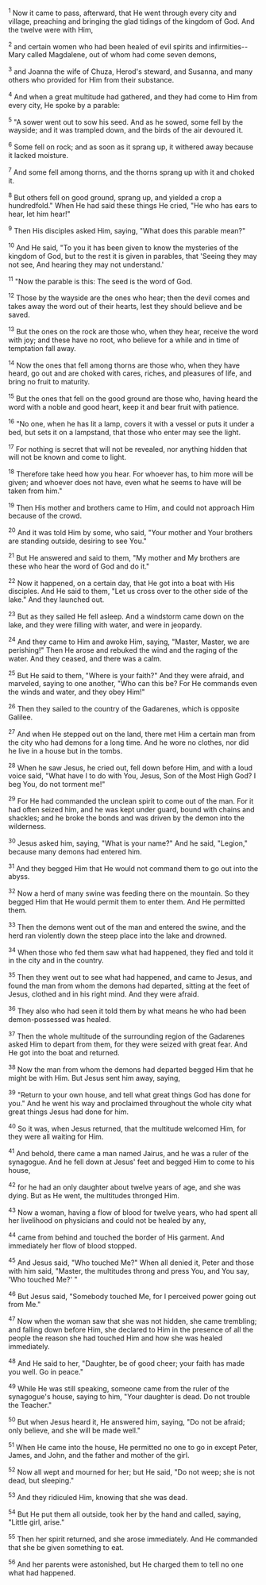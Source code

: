 <sup>1</sup> 
Now it came to pass, afterward, that He went through every city and village, preaching and bringing the glad tidings of the kingdom of God. And the twelve were with Him, 

<sup>2</sup> 
and certain women who had been healed of evil spirits and infirmities--Mary called Magdalene, out of whom had come seven demons, 

<sup>3</sup> 
and Joanna the wife of Chuza, Herod's steward, and Susanna, and many others who provided for Him from their substance.

<sup>4</sup> 
And when a great multitude had gathered, and they had come to Him from every city, He spoke by a parable: 

<sup>5</sup> 
"A sower went out to sow his seed. And as he sowed, some fell by the wayside; and it was trampled down, and the birds of the air devoured it. 

<sup>6</sup> 
Some fell on rock; and as soon as it sprang up, it withered away because it lacked moisture. 

<sup>7</sup> 
And some fell among thorns, and the thorns sprang up with it and choked it. 

<sup>8</sup> 
But others fell on good ground, sprang up, and yielded a crop a hundredfold." When He had said these things He cried, "He who has ears to hear, let him hear!" 

<sup>9</sup> 
Then His disciples asked Him, saying, "What does this parable mean?" 

<sup>10</sup> 
And He said, "To you it has been given to know the mysteries of the kingdom of God, but to the rest it is given in parables, that 'Seeing they may not see, And hearing they may not understand.' 

<sup>11</sup> 
"Now the parable is this: The seed is the word of God. 

<sup>12</sup> 
Those by the wayside are the ones who hear; then the devil comes and takes away the word out of their hearts, lest they should believe and be saved. 

<sup>13</sup> 
But the ones on the rock are those who, when they hear, receive the word with joy; and these have no root, who believe for a while and in time of temptation fall away. 

<sup>14</sup> 
Now the ones that fell among thorns are those who, when they have heard, go out and are choked with cares, riches, and pleasures of life, and bring no fruit to maturity. 

<sup>15</sup> 
But the ones that fell on the good ground are those who, having heard the word with a noble and good heart, keep it and bear fruit with patience.

<sup>16</sup> 
"No one, when he has lit a lamp, covers it with a vessel or puts it under a bed, but sets it on a lampstand, that those who enter may see the light. 

<sup>17</sup> 
For nothing is secret that will not be revealed, nor anything hidden that will not be known and come to light. 

<sup>18</sup> 
Therefore take heed how you hear. For whoever has, to him more will be given; and whoever does not have, even what he seems to have will be taken from him." 

<sup>19</sup> 
Then His mother and brothers came to Him, and could not approach Him because of the crowd. 

<sup>20</sup> 
And it was told Him by some, who said, "Your mother and Your brothers are standing outside, desiring to see You." 

<sup>21</sup> 
But He answered and said to them, "My mother and My brothers are these who hear the word of God and do it." 

<sup>22</sup> 
Now it happened, on a certain day, that He got into a boat with His disciples. And He said to them, "Let us cross over to the other side of the lake." And they launched out. 

<sup>23</sup> 
But as they sailed He fell asleep. And a windstorm came down on the lake, and they were filling with water, and were in jeopardy. 

<sup>24</sup> 
And they came to Him and awoke Him, saying, "Master, Master, we are perishing!" Then He arose and rebuked the wind and the raging of the water. And they ceased, and there was a calm. 

<sup>25</sup> 
But He said to them, "Where is your faith?" And they were afraid, and marveled, saying to one another, "Who can this be? For He commands even the winds and water, and they obey Him!" 

<sup>26</sup> 
Then they sailed to the country of the Gadarenes, which is opposite Galilee. 

<sup>27</sup> 
And when He stepped out on the land, there met Him a certain man from the city who had demons for a long time. And he wore no clothes, nor did he live in a house but in the tombs. 

<sup>28</sup> 
When he saw Jesus, he cried out, fell down before Him, and with a loud voice said, "What have I to do with You, Jesus, Son of the Most High God? I beg You, do not torment me!" 

<sup>29</sup> 
For He had commanded the unclean spirit to come out of the man. For it had often seized him, and he was kept under guard, bound with chains and shackles; and he broke the bonds and was driven by the demon into the wilderness. 

<sup>30</sup> 
Jesus asked him, saying, "What is your name?" And he said, "Legion," because many demons had entered him. 

<sup>31</sup> 
And they begged Him that He would not command them to go out into the abyss. 

<sup>32</sup> 
Now a herd of many swine was feeding there on the mountain. So they begged Him that He would permit them to enter them. And He permitted them. 

<sup>33</sup> 
Then the demons went out of the man and entered the swine, and the herd ran violently down the steep place into the lake and drowned. 

<sup>34</sup> 
When those who fed them saw what had happened, they fled and told it in the city and in the country. 

<sup>35</sup> 
Then they went out to see what had happened, and came to Jesus, and found the man from whom the demons had departed, sitting at the feet of Jesus, clothed and in his right mind. And they were afraid. 

<sup>36</sup> 
They also who had seen it told them by what means he who had been demon-possessed was healed. 

<sup>37</sup> 
Then the whole multitude of the surrounding region of the Gadarenes asked Him to depart from them, for they were seized with great fear. And He got into the boat and returned. 

<sup>38</sup> 
Now the man from whom the demons had departed begged Him that he might be with Him. But Jesus sent him away, saying, 

<sup>39</sup> 
"Return to your own house, and tell what great things God has done for you." And he went his way and proclaimed throughout the whole city what great things Jesus had done for him.

<sup>40</sup> 
So it was, when Jesus returned, that the multitude welcomed Him, for they were all waiting for Him. 

<sup>41</sup> 
And behold, there came a man named Jairus, and he was a ruler of the synagogue. And he fell down at Jesus' feet and begged Him to come to his house, 

<sup>42</sup> 
for he had an only daughter about twelve years of age, and she was dying. But as He went, the multitudes thronged Him. 

<sup>43</sup> 
Now a woman, having a flow of blood for twelve years, who had spent all her livelihood on physicians and could not be healed by any, 

<sup>44</sup> 
came from behind and touched the border of His garment. And immediately her flow of blood stopped. 

<sup>45</sup> 
And Jesus said, "Who touched Me?" When all denied it, Peter and those with him said, "Master, the multitudes throng and press You, and You say, 'Who touched Me?' " 

<sup>46</sup> 
But Jesus said, "Somebody touched Me, for I perceived power going out from Me." 

<sup>47</sup> 
Now when the woman saw that she was not hidden, she came trembling; and falling down before Him, she declared to Him in the presence of all the people the reason she had touched Him and how she was healed immediately. 

<sup>48</sup> 
And He said to her, "Daughter, be of good cheer; your faith has made you well. Go in peace." 

<sup>49</sup> 
While He was still speaking, someone came from the ruler of the synagogue's house, saying to him, "Your daughter is dead. Do not trouble the Teacher." 

<sup>50</sup> 
But when Jesus heard it, He answered him, saying, "Do not be afraid; only believe, and she will be made well." 

<sup>51</sup> 
When He came into the house, He permitted no one to go in except Peter, James, and John, and the father and mother of the girl. 

<sup>52</sup> 
Now all wept and mourned for her; but He said, "Do not weep; she is not dead, but sleeping." 

<sup>53</sup> 
And they ridiculed Him, knowing that she was dead. 

<sup>54</sup> 
But He put them all outside, took her by the hand and called, saying, "Little girl, arise." 

<sup>55</sup> 
Then her spirit returned, and she arose immediately. And He commanded that she be given something to eat. 

<sup>56</sup> 
And her parents were astonished, but He charged them to tell no one what had happened.